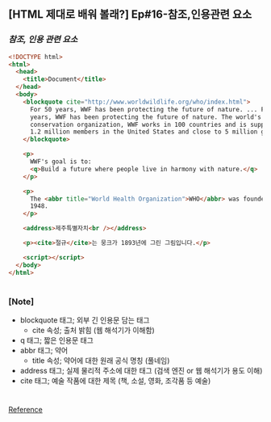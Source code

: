 ## [HTML 제대로 배워 볼래?] Ep#16-참조,인용관련 요소

### _참조, 인용 관련 요소_

```html
<!DOCTYPE html>
<html>
  <head>
    <title>Document</title>
  </head>
  <body>
    <blockquote cite="http://www.worldwildlife.org/who/index.html">
      For 50 years, WWF has been protecting the future of nature. ... For 50
      years, WWF has been protecting the future of nature. The world's leading
      conservation organization, WWF works in 100 countries and is supported by
      1.2 million members in the United States and close to 5 million globally.
    </blockquote>

    <p>
      WWF's goal is to:
      <q>Build a future where people live in harmony with nature.</q>
    </p>

    <p>
      The <abbr title="World Health Organization">WHO</abbr> was founded in
      1948.
    </p>

    <address>제주특별자치<br /></address>

    <p><cite>절규</cite>는 뭉크가 1893년에 그린 그림입니다.</p>

    <script></script>
  </body>
</html>
```

#

### [Note]

- blockquote 태그; 외부 긴 인용문 담는 태그
  - cite 속성; 출처 밝힘 (웹 해석기가 이해함)
- q 태그; 짧은 인용문 태그
- abbr 태그; 약어
  - title 속성; 약어에 대한 원래 공식 명칭 (풀네임)
- address 태그; 실제 물리적 주소에 대한 태그 (검색 엔진 or 웹 해석기가 용도 이해)
- cite 태그; 예술 작품에 대한 제목 (책, 소설, 영화, 조각품 등 예술)

#

[Reference](https://www.youtube.com/watch?v=AKgBFkLg4mo)
